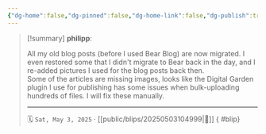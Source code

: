 ```yaml
---
{"dg-home":false,"dg-pinned":false,"dg-home-link":false,"dg-publish":true,"type":"blip","created-date":"2025-05-03T10:49:05","updated-date":"2025-05-03T10:50:36","disabled rules":["yaml-title","yaml-title-alias","file-name-heading"],"title":"philipp @ Saturday, May 3rd 2025","dg-path":"blips/20250503104999.md","permalink":"/blips/20250503104999/","dgPassFrontmatter":true,"created":"2025-05-03T10:49:05","updated":"2025-05-03T10:50:36"}
---
```


> [!summary] **philipp**:
>
> All my old blog posts (before I used Bear Blog) are now migrated. I even restored some that I didn't migrate to Bear back in the day, and I re-added pictures I used for the blog posts back then.  
> Some of the articles are missing images, looks like the Digital Garden plugin I use for publishing has some issues when bulk-uploading hundreds of files. I will fix these manually.
> - - -
>
> 🗓️ `Sat, May 3, 2025` · [[public/blips/20250503104999\|🔗]]
{ #blip}

